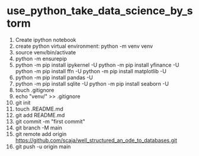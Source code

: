 # use_python_take_data_science_by_storm
1. Create ipython notebook
2. create python virtual environment: python -m venv venv
3. source venv/bin/activate
4. python -m ensurepip
5. python -m pip install ipykernel -U
   python -m pip install yfinance -U
   python -m pip install ffn -U
   python -m pip install matplotlib -U
6. python -m pip install pandas -U
7. python -m pip install sqlite -U
   python -m pip install seaborn -U
8. touch .gitignore
9. echo "venv/" >> .gitignore
10. git init
11. touch .README.md 
12. git add README.md
13. git commit -m "first commit"
14. git branch -M main
15. git remote add origin https://github.com/scaja/well_structured_an_ode_to_databases.git
16. git push -u origin main
